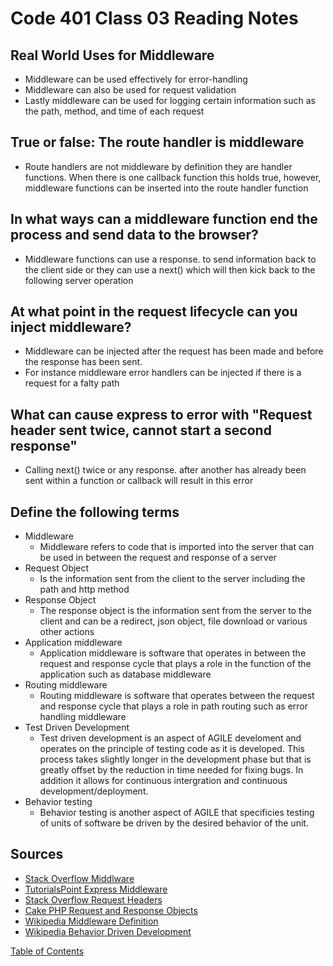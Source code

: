 # Code 401 Class 03 Reading Notes

## Real World Uses for Middleware
* Middleware can be used effectively for error-handling
* Middleware can also be used for request validation
* Lastly middleware can be used for logging certain information such as the path, method, and time of each request

## True or false: The route handler is middleware
* Route handlers are not middleware by definition they are handler functions. When there is one callback function this holds true, however, middleware functions can be inserted into the route handler function

## In what ways can a middleware function end the process and send data to the browser?
* Middleware functions can use a response. to send information back to the client side or they can use a next() which will then kick back to the following server operation

## At what point in the request lifecycle can you inject middleware?
* Middleware can be injected after the request has been made and before the response has been sent.
* For instance middleware error handlers can be injected if there is a request for a falty path

## What can cause express to error with "Request header sent twice, cannot start a second response"
* Calling next() twice or any response. after another has already been sent within a function or callback will result in this error

## Define the following terms
* Middleware
  * Middleware refers to code that is imported into the server that can be used in between the request and response of a server
* Request Object
  * Is the information sent from the client to the server including the path and http method
* Response Object
  * The response object is the information sent from the server to the client and can be a redirect, json object, file download or various other actions
* Application middleware
  * Application middleware is software that operates in between the request and response cycle that plays a role in the function of the application such as database middleware
* Routing middleware
  * Routing middleware is software that operates between the request and response cycle that plays a role in path routing such as error handling middleware
* Test Driven Development
  * Test driven development is an aspect of AGILE develoment and operates on the principle of testing code as it is developed. This process takes slightly longer in the development phase but that is greatly offset by the reduction in time needed for fixing bugs. In addition it allows for continuous intergration and continuous development/deployment.
* Behavior testing
  * Behavior testing is another aspect of AGILE that specificies testing of units of software be driven by the desired behavior of the unit.

## Sources
* [Stack Overflow Middlware](https://stackoverflow.com/questions/58925276/what-is-the-difference-between-a-route-handler-and-middleware-function-in-expres#:~:text=They%20are%20not%20middleware%20functions,the%20only%20one%20callback%20function.)
* [TutorialsPoint Express Middleware](https://www.tutorialspoint.com/expressjs/expressjs_middleware.htm)
* [Stack Overflow Request Headers](https://stackoverflow.com/questions/7042340/error-cant-set-headers-after-they-are-sent-to-the-client)
* [Cake PHP Request and Response Objects](https://book.cakephp.org/3/en/controllers/request-response.html#:~:text=The%20request%20and%20response%20objects,HTTP%20responses%20from%20your%20controllers.)
* [Wikipedia Middleware Definition](https://en.wikipedia.org/wiki/Middleware#:~:text=Middleware%20is%20computer%20software%20that,available%20from%20the%20operating%20system.&text=Middleware%20makes%20it%20easier%20for,specific%20purpose%20of%20their%20application.)
* [Wikipedia Behavior Driven Development](https://en.wikipedia.org/wiki/Behavior-driven_development)


[Table of Contents](README.md)